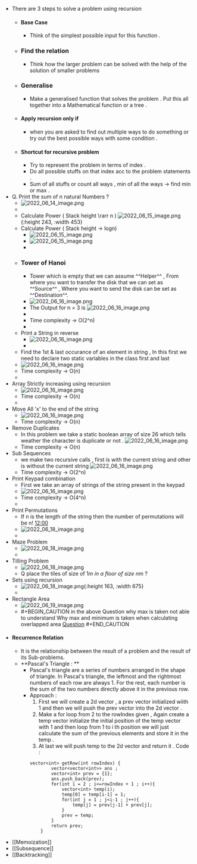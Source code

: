 - There are 3 steps to solve a problem using recursion
	- #### Base Case
		- Think of the simplest possible input for this function .
	- ### Find the relation
		- Think how the larger problem can be solved with the help of the solution of smaller problems
	- ### Generalise
		- Make a generalised function that solves the problem . Put this all together into a Mathematical function or a tree .
	- #### Apply recursion only if
		- when you are asked to find out multiple ways to do something or try out the best possible ways with some condition .
	- #### Shortcut for recursive problem
		- Try to represent the problem in terms of index .
		- Do all possible stuffs on that index acc to the problem statements .
		- Sum of all stuffs or count all ways , min of all the ways -> find min or max .
- Q. Print the sum of n natural Numbers ?
	- ![2022_06_14_image.png](https://cdn.logseq.com/%2Fc5083927-5c94-4c57-a16c-c5b7d0d4472f6ba37626-410b-4e24-822f-3e7a56484ba52022_06_14_image.png?Expires=4808752813&Signature=iqHSAkSUpKyNt0E7lbIIjlowdW0hNzpXxTPR~3rFvC3wjkTZykV29GTAgFPiC4-ALohHDgIBabg5fY2FUwt5ATkDF1s6R8Mhs8DoDuZhRuALiof8DMFKl0kJwSGd1r0F6vc74jF-s2qji6BtZuC2GQvFCDHq95L9Y-p2DKlRe3t~2bc~wouWhgDhH4ooarcg4Z9WnxbY0pkLfLs7Au5r0VFGiQel60PEbUQm-n-15KgB2NRNKiaLk27nCMAO4DHKlOrTbs0mSWcwObkJXmdTDF5Gxo0CMzNjD5k4s8pJZfsSWd5gz~xXjTzXGwoG5rg1AOgYe5G8J5wQEO6-BWPreg__&Key-Pair-Id=APKAJE5CCD6X7MP6PTEA)
	-
	- Calculate Power ( Stack height \rarr n ) ![2022_06_15_image.png](https://cdn.logseq.com/%2Fc5083927-5c94-4c57-a16c-c5b7d0d4472fb9a65df9-b89d-4d20-bc9e-c90e961afc0b2022_06_15_image.png?Expires=4808832971&Signature=cVFFY9tDglSayXuqUFp7y5mMzqOhKyMfoUJO4YFhiJvPCTMNhOUxOPBmUrZvzfdfTSjEKz6colOmdsK38ZKSKpPaNxwocMgyJG8s0yeR0l45nJ8GCeOIm-rInwxrBFENEVKQnsAlwm9qRjorlXwmM3UA1cgpwTzb~qSSqKt7SjzMElHJ3eQ12g-FemKaPVQbK5dW2rAmImcmtt5zJvc-iK~Kt6zKuCkrT8FvBVLLZmWDv8q8jH7KcZB8DBx5IbdA9PFhfUgEHwyGzQzo5uyf559RNQ9iXG156TVT7IkjdtGR4t-HeQO5-flge4rbMWq9SJGgKYIP0CCrGNGh0vDqCw__&Key-Pair-Id=APKAJE5CCD6X7MP6PTEA){:height 243, :width 453}
	- Calculate Power ( Stack height -> logn)
		- ![2022_06_15_image.png](https://cdn.logseq.com/%2Fc5083927-5c94-4c57-a16c-c5b7d0d4472f63723146-afdf-45e9-a29c-59b4b8aba3622022_06_15_image.png?Expires=4808833406&Signature=RJxhsX8gmL0i1sSYKtS8or5jb4Ck8Dln9dVcXa0o8W1fSDleyOkeBgoeQdOsxjoWxFlvbEfgxJVV2PevRMfxoIlv1pKboaFmvQqvpUHwVnqlOZtvKxGXt7Q~UJFdSM4tvmJppCOslHAKlWBSqUhQaORAv5zXZrUc7kuLPTa3cNKFdpZcb~DXZqQWO~ZZz79UAQhOR4aZMoCZN6PnG2j7v0kWmEAmA5~JeoS2G7QtisU2EIllcS6Tv7KE0mbuHIO~au2XlFKtnrMJ296pO~k1na~WHmwFnRMjRZJ2P0iFeDhyF9T2bUo9veuXfb255ZigOxbqUu9X6vumjoMJycjkSg__&Key-Pair-Id=APKAJE5CCD6X7MP6PTEA)
		- ![2022_06_15_image.png](https://cdn.logseq.com/%2Fc5083927-5c94-4c57-a16c-c5b7d0d4472f221faa32-bb48-4ec9-89a3-2e94074ffe342022_06_15_image.png?Expires=4808833864&Signature=I9oTqVXuqzZbb8SHXt~ZD3W7J1ysrLca~Y2wfDYcIM-CzBb-dXVU8NVPHW~PiO8lTN~mH6n4nULePgPyQKT9p3uovYIlxLloxSp8Svg1-FcUfbZOhrOiPbBJOduvHsVZFL2DitokkrUJ8Le9KhnGeqHl6PnSWl7oqMbiahKJevDMEwxu8HdhO3c2OkYak63Ux~tCFvz2O8tq74vD6q14trUKAslEQW3fTA7PxelHmqzZRVCzzfTKGD7RtWpV6Q64F5UsqgMnCXl~2GX4SvbzO9M4LaI1RmOpFZ-JyqAhdOa~8fxFsuyb~a~E4NddWN1eAyuib9yEOq3q9pn6DbVVBA__&Key-Pair-Id=APKAJE5CCD6X7MP6PTEA)
		-
	- ### Tower of Hanoi
		- Tower which is empty that we can assume ^^Helper^^ , From where you want to transfer the disk that we can set as ^^Source^^ , Where you want to send the disk can be set as ^^Destination^^.
		- ![2022_06_16_image.png](https://cdn.logseq.com/%2Fc5083927-5c94-4c57-a16c-c5b7d0d4472f8af71b22-f364-48ff-b185-1f8e1b3a49262022_06_16_image.png?Expires=4808957083&Signature=EAbs5Xp---XENSd2L4TWVDB4JehCG9E6oZNHkpffblvpL2lR-YwJ00TJON51rw12DfExMspziigDd40Wcx7hg6ByIoUF-FhnY7bbXNbLn2KeWqyIZnqLk~pL83Q9Tv8u1ntK4gf7JwFDzJNEZdwAOAObJI5cBWZC~8rxpfpROkMnW4rd7pekmV48ckogDhTsKQTEjH6sPhzPgcz8ULyQlNKr0zZ196Bc6LXwl44uSBAMG9Xm1B2p~HfWcdpA730clKKRmugnQ0GkzwI6eapogQgBr3Jvb6y70q1X~SAwFuyG9i0pmbFFptNVZj--R4EaGOFZA5Gan6pUkrwTwbwtCA__&Key-Pair-Id=APKAJE5CCD6X7MP6PTEA)
		- The Output for n = 3 is ![2022_06_16_image.png](https://cdn.logseq.com/%2Fc5083927-5c94-4c57-a16c-c5b7d0d4472fd3303f72-910f-453e-b33b-8d5c3b0c57222022_06_16_image.png?Expires=4808957125&Signature=m1RoX5TsH8KGAkcwoGIcFBu2ZuU2G1b1VNIeeClvm7zelyUs0FvQQyCKUzk8qPh~kr1j9mRp8AjqVpp9fR052k7Rc2IyXABlzf8mAf1dZHzZ5b8szgmOGgu6erRs~SK-dHdMrq~TGnm41VEoX74mhLUuGmEdl1-~O9DrUk86QRXN13wD9SxrDf8zoWXeQdRrwg2hVu6xHOLntLLiQB~zeho9QCKzbw4D49OFiJZE0bLP9bPxKE9sXZRN3hoOiImAuwEcC5lCV2wXD8OLQlhDwolbbFPYhaxBSImnts2IXUWs7buypIiI07XEjEOMGqKCzWTL6~PUhnXZLgDA3r-XfQ__&Key-Pair-Id=APKAJE5CCD6X7MP6PTEA)
		-
		- Time complexity -> O(2^n)
		-
	- Print a String in reverse
		- ![2022_06_16_image.png](https://cdn.logseq.com/%2Fc5083927-5c94-4c57-a16c-c5b7d0d4472f19f0378c-67a0-436c-b31a-f7a6e5f505952022_06_16_image.png?Expires=4808959770&Signature=kuVsdPDk1jFRfm9qm5VGbYHwRNdrfNZJt5flCVTyTSBdf0Ev8MTe8X0JuOQJgW05MqaSqO0va6EwPDrskpxNOW6Wu9sxIXXAx~dFhZQI5wPPUBomBPUsM8jpZqodcmlnfaynxMhacvhHaJpzvrOmfLOAPrBroAxPbWGZDjBGFo84QYMnQ0V9WV2foyzQRmh4RMeSK1-KCjvwUHVHClq99GZMkbCqVAwYpCTcwB4Y35SvPVHoNgF5rM-v4eSmCFxmxXHzfXsdgY8dL3mQXXu6B1nHmp6CA-fcdgFxnnFhJhKPL~uvqlTCjVcwOGuvlc3WwLG1~odxfcrD9gQVmmQrIQ__&Key-Pair-Id=APKAJE5CCD6X7MP6PTEA)
		-
	- Find the 1st & last occurance of an element in string , In this first we need to declare two static variables in the class first and last
	- ![2022_06_16_image.png](https://cdn.logseq.com/%2Fc5083927-5c94-4c57-a16c-c5b7d0d4472fa4261789-7603-4d36-9cc7-73da012152c82022_06_16_image.png?Expires=4808960547&Signature=b6LiDjcym~JuxjxP-ZXFIpE5k2AeVWlyN7Ad9nSJWqyO6I5FGtalIA6KST4XVuIvGDjFppJobdIJC~PMzUBWo4YY1S7mVM6nls7lLfkxwx-JWaCfKGNlDuMvjohetUq-Ws1ZTcXaaivlomb4-bduFHCipUQ4OaKX72ZFkS2DlcDKguWLfPZIVSXvg1GOtZNkZ9BMKFT~cZTB9IaEkqlLW~lzHMfZZlzMlrEiNP1IATLZDovprMnX4WKfTwRgsaFN3srlXFcTfrcXE209zM1g5q48tz4oJdNpoKzK0aj8uWxe9nkw00jT0-6qA9A1KWRNYPVPqDhKNVfISfmkZwfW2w__&Key-Pair-Id=APKAJE5CCD6X7MP6PTEA)
	- Time complexity -> O(n)
	-
- Array Strictly increasing using recursion
	- ![2022_06_16_image.png](https://cdn.logseq.com/%2Fc5083927-5c94-4c57-a16c-c5b7d0d4472f49b4e264-490d-4e4f-9dca-58b3e6a26c252022_06_16_image.png?Expires=4808967298&Signature=dU6sqxuABydg07CCAhS2ttMeUpCQl5ui0Pb3xgObenyyDPFeUVYy01UiQeWonpJ73sIDFbh7cDiJ12KCTv~DZcc3xhuOYm7z3j61zg1Vfk1VyML2I9aEAHXjJBobrLVf05VxcJGdK0jVe3d7~9ATBPVC6TcJhlsn9uPSdGcQ0v3MU~wR1p2lB1zEZewSciiJyF4QO95g2im~NSo0OFzbdTVVU6jD1yJQIM8nrAd~IW0jblIi9M-iqGwXuieUsaU8dtJJERrGYVZMPvMvcXynjOodeV1d6jzkeBa8tvtjZa0ckpy449BXBTom4NnU9cRLeJhjLFiYpsSRy8cfoTdieg__&Key-Pair-Id=APKAJE5CCD6X7MP6PTEA)
	- Time complexity -> O(n)
	-
- Move All 'x' to the end of the string
	- ![2022_06_16_image.png](https://cdn.logseq.com/%2Fc5083927-5c94-4c57-a16c-c5b7d0d4472ff82279c3-8df1-4f6b-bff6-ccd21e6d49572022_06_16_image.png?Expires=4808968527&Signature=PCMu188MckxlbhdApKc6u2YcUKiUiRCklKbht1uRS97yzmswe6hQgDy8DCKcyFfOb4QBXA8xzw8YjNH1lA-v7IwIBwPzUufDfLRvfz6sNl8VZrue1xTEQnsRlT9rp3zFDAio2KQPPrkzkcOjuAp-JiEjfYx4aLnmSkzscbhtRIqqficX2aVKBUy6bbqX7Im6cSB5FpR71my4u8IMV0iyW~xQJqMsKU06hJbzl4a2hbZToF4pk4MPgc21mMzRAGLA8JhvKkvm7HC9Gu8yOnxKXvKKBot68J~zdcqRW88sPZdR9PeRh0W1s9Vdn2IgeHPCLpEWt9ZQkOzklOTEErlCCw__&Key-Pair-Id=APKAJE5CCD6X7MP6PTEA)
	- Time complexity -> O(n)
- Remove Duplicates
	- In this problem we take a static boolean array of size 26 which tells weather the character is duplicate or not . ![2022_06_16_image.png](https://cdn.logseq.com/%2Fc5083927-5c94-4c57-a16c-c5b7d0d4472f0e8f5dd4-eae7-4e10-9440-7940674bce642022_06_16_image.png?Expires=4808969662&Signature=DnyNrtNwEuf1DSBSOU~dOJ2tSdruA6MLOuIKO2BJNXAlM3yaqBhT33z4OMx5tWD61YKi8q9Gu0L94zLCR~gHU0~ICr~EJF2utCQMaGNuniQEA2Wda~695c2JfbVoNtH~YWDXmODWk7zi~zwccrCSaQwPlhI09vlO4VY8lsM~QLJhXjr0i4A0EPZxxb0apBNJSQgc3lCvcxNev8UYGo2qK-MprGfjqIn2CtJ0b0~CgOi7uKl0K4F33EJmhExVeJOLGxF~rQYL0QOw8r0ntHObGL6Bxlv~h82MjmIYcVqRitZDWV3iRDE-RaaF9F4mnAbo7X15om0i513Dsu17OpqoEw__&Key-Pair-Id=APKAJE5CCD6X7MP6PTEA)
	- Time complexity -> O(n)
- Sub Sequences
	- we make two recursive calls , first is with the current string and other is without the current string ![2022_06_16_image.png](https://cdn.logseq.com/%2Fc5083927-5c94-4c57-a16c-c5b7d0d4472ffed56249-6191-4b45-b6d0-5ceef61b19d42022_06_16_image.png?Expires=4808973861&Signature=lOmP4IG5OTPRqFWqELxPUM9T8w5WB5CV5tFVo4ZZxskt7SB5x0ZcWfFEncpJuDUvmC3s1T7OVvOztFixGOn9~k3mRFD0oiKo3798aaIu5Qhdm-BnY7U9vGL0W2gIZJGKzi6pntE05nqHZe4Zd2weBofDtW0C0QONnaU1yFOZyO4vNKD~efzRBGmVAhDXAdsIXtQaZUte3NvMG2YgOJliOKTu7cSxhKtBTmzA11dwNik~lRGm6TrZhOGyyFNXziB~8KYM4ZMckgiZvKvIazi06Hy-gM~X1CHhnBzCdnvIiFkdQKbtqbIIvf-vMvh8ZuDEoafJvpWMCFLnsCB2S3A9GQ__&Key-Pair-Id=APKAJE5CCD6X7MP6PTEA)
	- Time complexity -> O(2^n)
- Print Keypad combination
	- First we take an array of strings of the string present in the keypad
	- ![2022_06_16_image.png](https://cdn.logseq.com/%2Fc5083927-5c94-4c57-a16c-c5b7d0d4472f1076c481-a975-439d-a974-8fb1f97341432022_06_16_image.png?Expires=4808978393&Signature=mAslrt6eL7JXq1dqeyCKl-MCFYk5oldlG0uc~0ng4ao5CdCyI1wDjy6IiNQCHFqwD0YxCIDIwvNFNEDNECLcpHwDD5pctrfb~D0cBpjVEf-e2FY0UXjf-jKlINzZh9~tPL-Tmk8BbEdl034FOXP0nyUt5SU7IJ~SF~va~OCDe~ITMiwOPLmQYdQAovsVzoUuq~2TL~Vc8Ei6sZxPYLuviyzMPfmd~mtUVtthrdL440Vysax9nsAB4l8fgfGbyLbtj~wiyZjLbEhjVhXP~xkX31Vc6v~UqsD8c3T1ztQe2b~XKs0vztAPA-eiTbi8GwgXLM6kFmN-HeThqjVFJaL88Q__&Key-Pair-Id=APKAJE5CCD6X7MP6PTEA)
	- Time complexity -> O(4^n)
	-
- Print Permutations
	- If n is the length of the string then the number of permutations will be n! [12:00](https://www.youtube.com/watch?v=xZykmhcWGuY)
	- ![2022_06_18_image.png](https://cdn.logseq.com/%2Fc5083927-5c94-4c57-a16c-c5b7d0d4472f66077d2b-3e90-47c0-b664-cac70da5adf12022_06_18_image.png?Expires=4809098075&Signature=hW0-Ks6LVmHSFgJi~9CFENHYz5UnTUUBdsbYfg5wbLR8JUldLELQ37Lpcy7Ut9Ku5O8iuWCHIpgsPSyOOo9Qi51WapZw9iCHtzuMXmkS2ntHwQXRJm9muKcLjDy-DKcNTy7dISgApgiZXkkxW7J26V527LFeB~VYbubIfBQ~ocqfF2p4RCIPSamuWfaGaKQ7-r-4mR3Y7Zexk20FoJ9otyP1jua2eyEWdY0GIN-l84kYewWLPE~e39KxSQ0Gq8kVrPQrcmdf-Ohk-qvBx3Hyfh-uHf9kukCWFpZeyS2rpYBrt79eTpULamxzQFMvvOY3DbOMJrS9bHWUNl5ZA29ZhQ__&Key-Pair-Id=APKAJE5CCD6X7MP6PTEA)
	-
- Maze Problem
	- ![2022_06_18_image.png](https://cdn.logseq.com/%2Fc5083927-5c94-4c57-a16c-c5b7d0d4472f3c17714a-3d6c-4f11-a2d9-58a2dc75a13c2022_06_18_image.png?Expires=4809132448&Signature=eGDOOsG3AORtSVKBUw4bZ~L379vY~VWhp~c-WmpxnsK~GfzCJldFf44O1nSJLlbrnbQ1bQHLqsilKkIKPxHtBuJRlTLAtIs3R4DVDDr9UHgDZbpeWbE03dpwIET03FEubw5xW6Odt4ZdFBYehDqasHHDJ2YTfCTlY6stEfpX5JQHVhpk-RVqf~E08f8SHVSlNXEJWvFZ60U3f5LlbsioztySyhbrFqFYqsxGBPFjBlYyhxba1YEy~VWgENoHlFY4zQz~8ohpqWTRCwqP-KQrwHArkuAUs525TNwY8nb7vIcADatZw7rG7nWlT-wx-4AstCCdSkAGeyos~BjVB7hUGQ__&Key-Pair-Id=APKAJE5CCD6X7MP6PTEA)
	-
- Tilling Problem
	- ![2022_06_18_image.png](https://cdn.logseq.com/%2Fc5083927-5c94-4c57-a16c-c5b7d0d4472f0b5575ba-3301-4a76-afb8-4dd4505bbfbd2022_06_18_image.png?Expires=4809137216&Signature=AyMuRqj5652GjIaHPudhtOOBTXZx9hxfwj4JTyC2pTMiaYJjer8Rur3t73SDW59B~t597jybA8zH4038VOU~dt7RwFB04vlP7zpcDEmxBgKVqLE85QrGjmXa9hYpRN1ROoqspLMiZFnijZymuTKI7lRvk1qFgJW-OkvSt1QO7yBF4OSbpkALqq3JDe-B~avo-BzXETzAknGQwIbxUqYKZfZJTCPbX3OAKc2HCZhKlpf1WVLeMXLjbqtubwQWrRE0facAzqD5aCawO17a-AYerPa7Pou54RL-0ACTuqw7WYaIh5bS7~Y98htaz8nx5B1xPo3ROgiulqpS6REa85MmOw__&Key-Pair-Id=APKAJE5CCD6X7MP6PTEA)
	- Q place the tiles of size of 1*m in a floor of size n*m ?
- Sets using recursion
	- ![2022_06_18_image.png](https://cdn.logseq.com/%2Fc5083927-5c94-4c57-a16c-c5b7d0d4472fccabdb54-3346-4d4d-aeb1-63380d0b9fb32022_06_18_image.png?Expires=4809164336&Signature=g5PelILz5AGz-swos4LubOx7poSRXLWVtgiLv0IxBUd2xXg~qHfmAKJEvg5eNkqZKJK5~LAFhn6Acql50zg2AtdBOc0sUJREibKba-1lSB9zm4NqJCW230IpFTf2c9Or~PCgFTnYdgsU~1ulkFZHTNg8rHpw~TsjSNuNcE9o8hS2dLBVtEqI0ehPNxQhI1NNpnkLO914s~RF1KhGRFTsSGhfSEagRcB8-mL1Z3sbv~Ie5OEIqoMfvHamfhJrHcD4UL0A1FWsvkbhXyl4Jqtt3ObaHy7yhkJQLoZObOrATfwA77WhLa-uDJ1SJY-cn-0dN8mXnVFit525p6Zjh8rVuQ__&Key-Pair-Id=APKAJE5CCD6X7MP6PTEA){:height 163, :width 675}
	-
- Rectangle Area
	- ![2022_06_19_image.png](https://cdn.logseq.com/%2Fc5083927-5c94-4c57-a16c-c5b7d0d4472f47de08ea-9cb4-4647-974b-094641ddf1942022_06_19_image.png?Expires=4809215030&Signature=FLe7879mgY0qHsrzYarAbdMVRTxJWHK4rAuXwU9U5JlN2rjEZnaAHO2nsaoimHh~Sce8Fs2-UTfWm90Lh2o0jMsxEwJ5t-eCsd2xQ0u63-PLQ6DtBxANnpBYShiSaVC8zaQAiRVNQCY5Y0jJ0FS2Lq~-J3NyzzI1r-BMLQe4BFVGT34yCa4eB~1NHF3SDBROxK4IKXi7WfRgNCp6igMqw2QrNbnRM6RL~HIqlNNIWaTC7RUPlHvnyFSDzFz8TtaCovYL1GMPDyE1Fg5XW6Di4I5FGd4Nfzg5CDBwZYzE7yNDmu~ZdO-pmGYATWwy0mFmKXaSZojn6Zroz7tMObqbDQ__&Key-Pair-Id=APKAJE5CCD6X7MP6PTEA)
	- #+BEGIN_CAUTION
	  in the above Question why max is taken not able to understand Why max and minimum is taken when calculating overlapped area  [Question](https://leetcode.com/problems/rectangle-area/submissions/) 
	  #+END_CAUTION
- #### Recurrence Relation
	- It is the relationship between the result of a problem and the result of its Sub-problems.
	- **Pascal's Triangle : **
		- Pascal's triangle are a series of numbers arranged in the shape of triangle. In Pascal's triangle, the leftmost and the rightmost numbers of each row are always 1. For the rest, each number is the sum of the two numbers directly above it in the previous row.
		- Approach : 
		  1. First we will create a 2d vector , a prev vector initialized wiith 1 and then we will push the prev vector into the 2d vector .
		  2. Make a for loop from  2 to the rowIndex given , Again create a temp vector initialize the initial position of the temp vector with 1 and then loop from 1 to i th position we will just calculate the sum of the previous elements and store it in the temp . 
		  3. At last we will push temp to the 2d  vector and return it . 
		  Code :
		  ```
		  vector<int> getRow(int rowIndex) {
		          vector<vector<int>> ans ;
		          vector<int> prev = {1};
		          ans.push_back(prev);
		          for(int i = 2 ; i<=rowIndex + 1 ; i++){
		              vector<int> temp(i);
		              temp[0] = temp[i-1] = 1;
		              for(int j = 1 ; j<i-1 ; j++){
		                  temp[j] = prev[j-1] + prev[j];
		              }
		              prev = temp;
		          }
		          return prev;
		      }
		  ```
- [[Memoization]]
- [[Subsequence]]
- [[Backtracking]]
